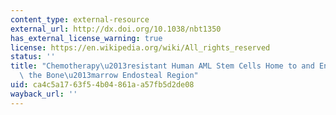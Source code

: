 ```yaml
---
content_type: external-resource
external_url: http://dx.doi.org/10.1038/nbt1350
has_external_license_warning: true
license: https://en.wikipedia.org/wiki/All_rights_reserved
status: ''
title: "Chemotherapy\u2013resistant Human AML Stem Cells Home to and Engraft within\
  \ the Bone\u2013marrow Endosteal Region"
uid: ca4c5a17-63f5-4b04-861a-a57fb5d2de08
wayback_url: ''
---
```

